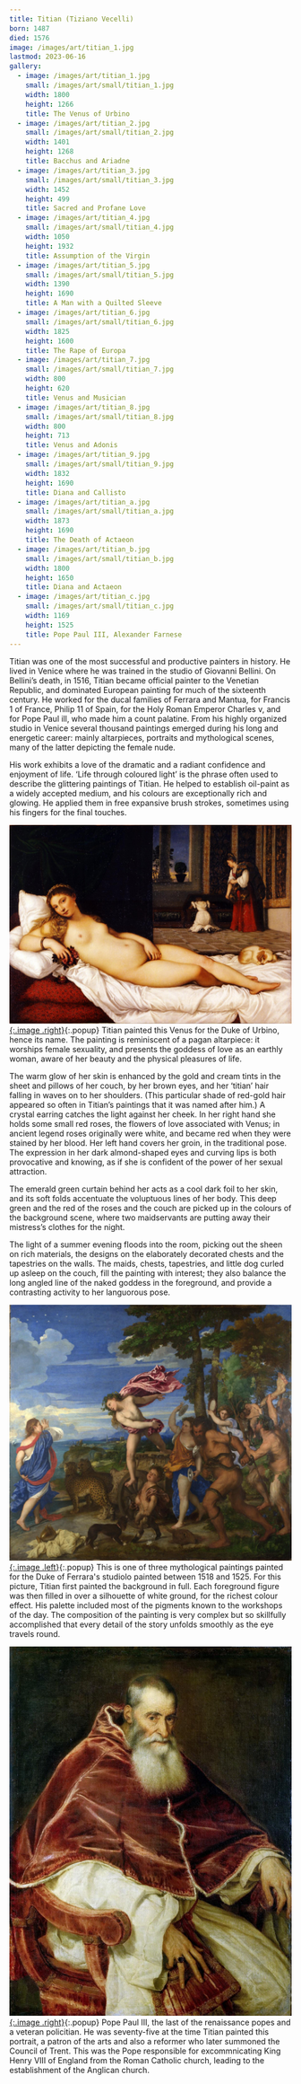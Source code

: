 ```yaml
---
title: Titian (Tiziano Vecelli)
born: 1487
died: 1576
image: /images/art/titian_1.jpg
lastmod: 2023-06-16
gallery:
  - image: /images/art/titian_1.jpg
    small: /images/art/small/titian_1.jpg
    width: 1800
    height: 1266
    title: The Venus of Urbino
  - image: /images/art/titian_2.jpg
    small: /images/art/small/titian_2.jpg
    width: 1401
    height: 1268
    title: Bacchus and Ariadne
  - image: /images/art/titian_3.jpg
    small: /images/art/small/titian_3.jpg
    width: 1452
    height: 499
    title: Sacred and Profane Love
  - image: /images/art/titian_4.jpg
    small: /images/art/small/titian_4.jpg
    width: 1050
    height: 1932
    title: Assumption of the Virgin
  - image: /images/art/titian_5.jpg
    small: /images/art/small/titian_5.jpg
    width: 1390
    height: 1690
    title: A Man with a Quilted Sleeve
  - image: /images/art/titian_6.jpg
    small: /images/art/small/titian_6.jpg
    width: 1825
    height: 1600
    title: The Rape of Europa
  - image: /images/art/titian_7.jpg
    small: /images/art/small/titian_7.jpg
    width: 800
    height: 620
    title: Venus and Musician
  - image: /images/art/titian_8.jpg
    small: /images/art/small/titian_8.jpg
    width: 800
    height: 713
    title: Venus and Adonis
  - image: /images/art/titian_9.jpg
    small: /images/art/small/titian_9.jpg
    width: 1832
    height: 1690
    title: Diana and Callisto
  - image: /images/art/titian_a.jpg
    small: /images/art/small/titian_a.jpg
    width: 1873
    height: 1690
    title: The Death of Actaeon
  - image: /images/art/titian_b.jpg
    small: /images/art/small/titian_b.jpg
    width: 1800
    height: 1650
    title: Diana and Actaeon 
  - image: /images/art/titian_c.jpg
    small: /images/art/small/titian_c.jpg
    width: 1169
    height: 1525
    title: Pope Paul III, Alexander Farnese
---
```


Titian was one of the most successful and productive painters in history. He
lived in Venice where he was trained in the studio of Giovanni Bellini. On
Bellini’s death, in 1516, Titian became official painter to the Venetian
Republic, and dominated European painting for much of the sixteenth century. He
worked for the ducal families of Ferrara and Mantua, for Francis 1 of France,
Philip 11 of Spain, for the Holy Roman Emperor Charles v, and for Pope Paul
ill, who made him a count palatine.  From his highly organized studio in Venice
several thousand paintings emerged during his long and energetic career: mainly
altarpieces, portraits and mythological scenes, many of the latter depicting
the female nude.

His work exhibits a love of the dramatic and a radiant confidence and enjoyment
of life.  ‘Life through coloured light’ is the phrase often used to describe
the glittering paintings of Titian. He helped to establish oil-paint as a
widely accepted medium, and his colours are exceptionally rich and glowing. He
applied them in free expansive brush strokes, sometimes using his fingers for
the final touches.

[![The Venus of Urbino](/images/art/titian_1.jpg){:.image .right}](/images/art/titian_1.jpg){:.popup}
Titian painted this Venus for the Duke of Urbino, hence its name. The painting
is reminiscent of a pagan altarpiece: it worships female sexuality, and
presents the goddess of love as an earthly woman, aware of her beauty and the
physical pleasures of life.

The warm glow of her skin is enhanced by the gold and cream tints in the sheet
and pillows of her couch, by her brown eyes, and her ‘titian’ hair falling in
waves on to her shoulders.  (This particular shade of red-gold hair appeared so
often in Titian’s paintings that it was named after him.) A crystal earring
catches the light against her cheek. In her right hand she holds some small red
roses, the flowers of love associated with Venus; in ancient legend roses
originally were white, and became red when they were stained by her blood. Her
left hand covers her groin, in the traditional pose. The expression in her dark
almond-shaped eyes and curving lips is both provocative and knowing, as if she
is confident of the power of her sexual attraction.

The emerald green curtain behind her acts as a cool dark foil to her skin, and
its soft folds accentuate the voluptuous lines of her body. This deep green and
the red of the roses and the couch are picked up in the colours of the
background scene, where two maidservants are putting away their mistress’s
clothes for the night.

The light of a summer evening floods into the room, picking out the sheen on
rich materials, the designs on the elaborately decorated chests and the
tapestries on the walls. The maids, chests, tapestries, and little dog curled
up asleep on the couch, fill the painting with interest; they also balance the
long angled line of the naked goddess in the foreground, and provide a
contrasting activity to her languorous pose.

[![Bacchus and Ariadne](/images/art/titian_2.jpg){:.image .left}](/images/art/titian_2.jpg){:.popup}
This is one of three mythological paintings painted for the Duke of Ferrara's
studiolo painted between 1518 and 1525. For this picture, Titian first painted
the background in full. Each foreground figure was then filled in over a
silhouette of white ground, for the richest colour effect. His palette included
most of the pigments known to the workshops of the day. The composition of the
painting is very complex but so skillfully accomplished that every detail of
the story unfolds smoothly as the eye travels round.

[![Pope Paul III, Alexander Farnese](/images/art/titian_c.jpg){:.image .right}](/images/art/titian_c.jpg){:.popup}
Pope Paul III, the last of the renaissance popes and a veteran policitian. He
was seventy-five at the time Titian painted this portrait, a patron of the arts
and also a reformer who later summoned the Council of Trent. This was the Pope
responsible for excommnicating King Henry VIII of England from the Roman
Catholic church, leading to the establishment of the Anglican church.
